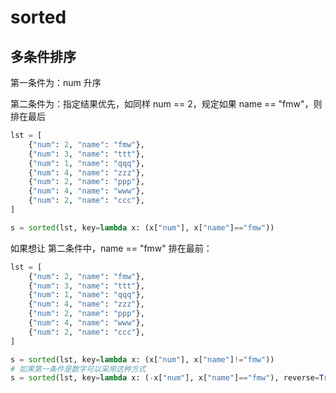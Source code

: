 # sorted

## 多条件排序

第一条件为：num 升序

第二条件为：指定结果优先，如同样 num == 2，规定如果 name == "fmw"，则排在最后

```py
lst = [
    {"num": 2, "name": "fmw"},
    {"num": 3, "name": "ttt"},
    {"num": 1, "name": "qqq"},
    {"num": 4, "name": "zzz"},
    {"num": 2, "name": "ppp"},
    {"num": 4, "name": "www"},
    {"num": 2, "name": "ccc"},
]

s = sorted(lst, key=lambda x: (x["num"], x["name"]=="fmw"))
```

如果想让 第二条件中，name == "fmw" 排在最前：

```py
lst = [
    {"num": 2, "name": "fmw"},
    {"num": 3, "name": "ttt"},
    {"num": 1, "name": "qqq"},
    {"num": 4, "name": "zzz"},
    {"num": 2, "name": "ppp"},
    {"num": 4, "name": "www"},
    {"num": 2, "name": "ccc"},
]

s = sorted(lst, key=lambda x: (x["num"], x["name"]!="fmw"))
# 如果第一条件是数字可以采用这种方式
s = sorted(lst, key=lambda x: (-x["num"], x["name"]=="fmw"), reverse=True)
```
